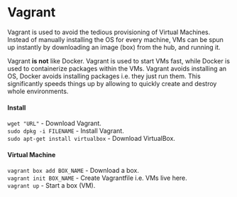# Vagrant

Vagrant is used to avoid the tedious provisioning of Virtual Machines. Instead of manually installing the OS for every machine, VMs can be spun up instantly by downloading an image (box) from the hub, and running it.  

Vagrant **is not** like Docker. Vagrant is used to start VMs fast, while Docker is used to containerize packages within the VMs. Vagrant avoids installing an OS, Docker avoids installing packages i.e. they just run them. This significantly speeds things up by allowing to quickly create and destroy whole environments.

#### Install
`wget "URL"` - Download Vagrant.   
`sudo dpkg -i FILENAME` - Install Vagrant.  
`sudo apt-get install virtualbox` - Download VirtualBox.

#### Virtual Machine
`vagrant box add BOX_NAME` - Download a box.  
`vagrant init BOX_NAME` - Create Vagrantfile i.e. VMs live here.   
`vagrant up` - Start a box (VM).
